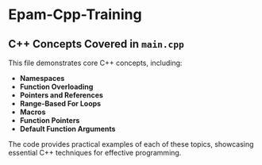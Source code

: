 # Epam-Cpp-Training
## C++ Concepts Covered in `main.cpp`

This file demonstrates core C++ concepts, including:

- **Namespaces**  
- **Function Overloading**  
- **Pointers and References**  
- **Range-Based For Loops**  
- **Macros**  
- **Function Pointers**  
- **Default Function Arguments**

The code provides practical examples of each of these topics, showcasing essential C++ techniques for effective programming.
